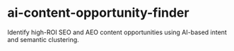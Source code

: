 # ai-content-opportunity-finder
Identify high-ROI SEO and AEO content opportunities using AI-based intent and semantic clustering.
